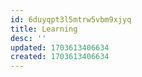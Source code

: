 ```yaml
---
id: 6duyqpt3l5mtrw5vbm9xjyq
title: Learning
desc: ''
updated: 1703613406634
created: 1703613406634
---
```

